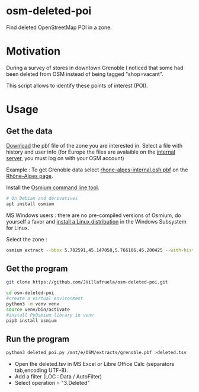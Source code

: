 # osm-deleted-poi

Find deleted OpenStreetMap POI in a zone.

# Motivation

During a survey of stores in downtown Grenoble I noticed that some had been deleted from OSM instead of being tagged "shop=vacant".

This script allows to identify these points of interest (POI).

# Usage

## Get the data

[Download](https://download.geofabrik.de/) the pbf file of the zone you are interested in. Select a file with history and user info (for Europe the files are avalaible on the [internal server](https://osm-internal.download.geofabrik.de/), you must log on with your OSM account)

Example : To get Grenoble data select [rhone-alpes-internal.osh.pbf](https://osm-internal.download.geofabrik.de/europe/france/rhone-alpes-internal.osh.pbf) on the [Rhône-Alpes page](https://osm-internal.download.geofabrik.de/europe/france/rhone-alpes.html).   

Install the [Osmium command line tool](https://osmcode.org/osmium-tool/). 

```bash
# On Debian and derivatives
apt install osmium 
```

MS Windows users : there are no pre-compiled versions of Osmium, do yourself a favor and [install a Linux distribution](https://learn.microsoft.com/en-us/windows/wsl/install) in the Windows Subsystem for Linux.

Select the zone :

```bash
osmium extract --bbox 5.702591,45.147058,5.766106,45.200425 --with-history --overwrite -o grenoble.pbf  rhone-alpes-internal.osh.pbf
```

## Get the program

```bash
git clone https://github.com/JVillafruela/osm-deleted-poi.git

cd osm-deleted-poi
#create a virtual environment
python3 -m venv venv
source venv/bin/activate
#install PyOsmium library in venv
pip3 install osmium
```

## Run the program

```bash
python3 deleted_poi.py /mnt/e/OSM/extracts/grenoble.pbf >deleted.tsv
```

- Open the deleted.tsv in MS Excel or Libre Office Calc (separators tab,encoding UTF-8). 
- Add a filter (LOC : Data / AutoFilter) 
- Select operation = "3.Deleted"
